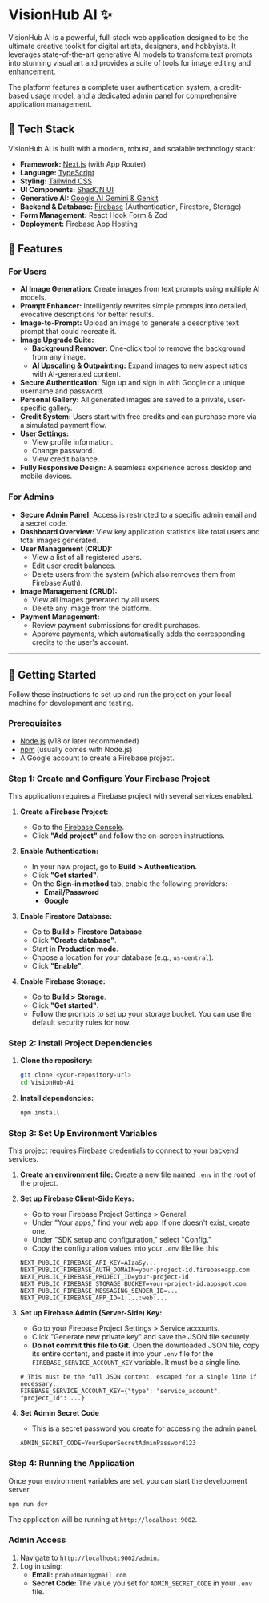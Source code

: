 
# VisionHub AI ✨

VisionHub AI is a powerful, full-stack web application designed to be the ultimate creative toolkit for digital artists, designers, and hobbyists. It leverages state-of-the-art generative AI models to transform text prompts into stunning visual art and provides a suite of tools for image editing and enhancement.

The platform features a complete user authentication system, a credit-based usage model, and a dedicated admin panel for comprehensive application management.

## 🚀 Tech Stack

VisionHub AI is built with a modern, robust, and scalable technology stack:

- **Framework:** [Next.js](https://nextjs.org/) (with App Router)
- **Language:** [TypeScript](https://www.typescriptlang.org/)
- **Styling:** [Tailwind CSS](https://tailwindcss.com/)
- **UI Components:** [ShadCN UI](https://ui.shadcn.com/)
- **Generative AI:** [Google AI Gemini & Genkit](https://firebase.google.com/docs/genkit)
- **Backend & Database:** [Firebase](https://firebase.google.com/) (Authentication, Firestore, Storage)
- **Form Management:** React Hook Form & Zod
- **Deployment:** Firebase App Hosting

## 🌟 Features

### For Users
- **AI Image Generation:** Create images from text prompts using multiple AI models.
- **Prompt Enhancer:** Intelligently rewrites simple prompts into detailed, evocative descriptions for better results.
- **Image-to-Prompt:** Upload an image to generate a descriptive text prompt that could recreate it.
- **Image Upgrade Suite:**
    - **Background Remover:** One-click tool to remove the background from any image.
    - **AI Upscaling & Outpainting:** Expand images to new aspect ratios with AI-generated content.
- **Secure Authentication:** Sign up and sign in with Google or a unique username and password.
- **Personal Gallery:** All generated images are saved to a private, user-specific gallery.
- **Credit System:** Users start with free credits and can purchase more via a simulated payment flow.
- **User Settings:**
    - View profile information.
    - Change password.
    - View credit balance.
- **Fully Responsive Design:** A seamless experience across desktop and mobile devices.

### For Admins
- **Secure Admin Panel:** Access is restricted to a specific admin email and a secret code.
- **Dashboard Overview:** View key application statistics like total users and total images generated.
- **User Management (CRUD):**
    - View a list of all registered users.
    - Edit user credit balances.
    - Delete users from the system (which also removes them from Firebase Auth).
- **Image Management (CRUD):**
    - View all images generated by all users.
    - Delete any image from the platform.
- **Payment Management:**
    - Review payment submissions for credit purchases.
    - Approve payments, which automatically adds the corresponding credits to the user's account.

---

## 🔧 Getting Started

Follow these instructions to set up and run the project on your local machine for development and testing.

### Prerequisites

- [Node.js](https://nodejs.org/) (v18 or later recommended)
- [npm](https://www.npmjs.com/) (usually comes with Node.js)
- A Google account to create a Firebase project.

### **Step 1: Create and Configure Your Firebase Project**

This application requires a Firebase project with several services enabled.

1.  **Create a Firebase Project:**
    - Go to the [Firebase Console](https://console.firebase.google.com/).
    - Click **"Add project"** and follow the on-screen instructions.

2.  **Enable Authentication:**
    - In your new project, go to **Build > Authentication**.
    - Click **"Get started"**.
    - On the **Sign-in method** tab, enable the following providers:
        - **Email/Password**
        - **Google**

3.  **Enable Firestore Database:**
    - Go to **Build > Firestore Database**.
    - Click **"Create database"**.
    - Start in **Production mode**.
    - Choose a location for your database (e.g., `us-central`).
    - Click **"Enable"**.

4.  **Enable Firebase Storage:**
    - Go to **Build > Storage**.
    - Click **"Get started"**.
    - Follow the prompts to set up your storage bucket. You can use the default security rules for now.

### **Step 2: Install Project Dependencies**

1.  **Clone the repository:**
    ```bash
    git clone <your-repository-url>
    cd VisionHub-Ai
    ```

2.  **Install dependencies:**
    ```bash
    npm install
    ```

### **Step 3: Set Up Environment Variables**

This project requires Firebase credentials to connect to your backend services.

1.  **Create an environment file:**
    Create a new file named `.env` in the root of the project.

2.  **Set up Firebase Client-Side Keys:**
    - Go to your Firebase Project Settings > General.
    - Under "Your apps," find your web app. If one doesn't exist, create one.
    - Under "SDK setup and configuration," select "Config."
    - Copy the configuration values into your `.env` file like this:

    ```env
    NEXT_PUBLIC_FIREBASE_API_KEY=AIzaSy...
    NEXT_PUBLIC_FIREBASE_AUTH_DOMAIN=your-project-id.firebaseapp.com
    NEXT_PUBLIC_FIREBASE_PROJECT_ID=your-project-id
    NEXT_PUBLIC_FIREBASE_STORAGE_BUCKET=your-project-id.appspot.com
    NEXT_PUBLIC_FIREBASE_MESSAGING_SENDER_ID=...
    NEXT_PUBLIC_FIREBASE_APP_ID=1:...:web:...
    ```

3.  **Set up Firebase Admin (Server-Side) Key:**
    - Go to your Firebase Project Settings > Service accounts.
    - Click "Generate new private key" and save the JSON file securely.
    - **Do not commit this file to Git.** Open the downloaded JSON file, copy its entire content, and paste it into your `.env` file for the `FIREBASE_SERVICE_ACCOUNT_KEY` variable. It must be a single line.

    ```env
    # This must be the full JSON content, escaped for a single line if necessary.
    FIREBASE_SERVICE_ACCOUNT_KEY={"type": "service_account", "project_id": ...}
    ```
    
4. **Set Admin Secret Code**
    - This is a secret password you create for accessing the admin panel.
    ```env
    ADMIN_SECRET_CODE=YourSuperSecretAdminPassword123
    ```

### **Step 4: Running the Application**

Once your environment variables are set, you can start the development server.

```bash
npm run dev
```

The application will be running at `http://localhost:9002`.

### Admin Access

1. Navigate to `http://localhost:9002/admin`.
2. Log in using:
   - **Email:** `prabud0401@gmail.com`
   - **Secret Code:** The value you set for `ADMIN_SECRET_CODE` in your `.env` file.
```
